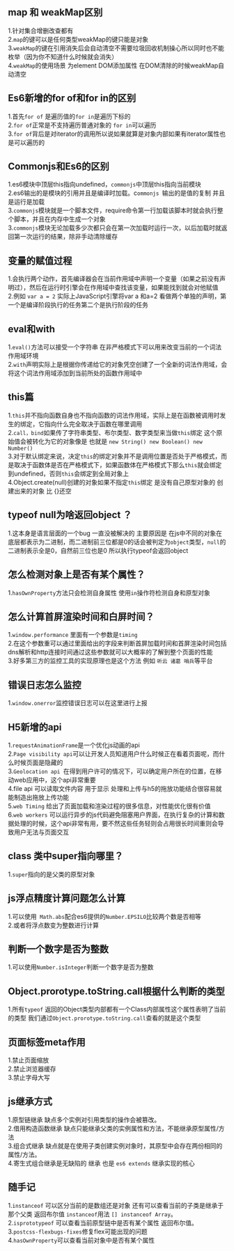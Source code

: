 ## map 和 weakMap区别
1.针对集合增删改查都有<br>
2.`map`的键可以是任何类型weakMap的键只能是对象<br>
3.`weakMap`的键在引用消失后会自动清空不需要垃圾回收机制操心所以同时也不能枚举（因为你不知道什么时候就会消失）<br>
4.`weakMap`的使用场景 为element DOM添加属性 在DOM清除的时候weakMap自动清空


## Es6新增的for of和for in的区别
1.首先`for of` 是遍历值的`for in`是遍历下标的 <br>
2.`for of`正常是不支持遍历普通对象的 `for in`可以遍历<br>
3.`for of`背后是对iterator的调用所以说如果就算是对象内部如果有iterator属性也是可以遍历的

## Commonjs和Es6的区别
1.es6模块中顶层this指向undefined，`commonjs`中顶层this指向当前模块 <br>
2.es6输出的是模块的引用并且是编译时加载。c`ommonjs `输出的是值的复制 并且是运行是加载 <br>
3.`commonjs`模块就是一个脚本文件，require命令第一行加载该脚本时就会执行整个脚本，并且在内存中生成一个对象 <br>
3.`commonjs`模块无论加载多少次都只会在第一次加载时运行一次，以后加载时就返回第一次运行的结果，除非手动清除缓存

## 变量的赋值过程
1.会执行两个动作，首先编译器会在当前作用域中声明一个变量（如果之前没有声明过），然后在运行时引擎会在作用域中查找该变量，如果能找到就会对他赋值<br>
2.例如 `var a = 2` 实际上JavaScript引擎将var a 和a=2 看做两个单独的声明，第一个是编译阶段执行的任务第二个是执行阶段的任务


## eval和with
1.`eval()`方法可以接受一个字符串 在非严格模式下可以用来改变当前的一个词法作用域环境 <br>
2.`with`声明实际上是根据你传递给它的对象凭空创建了一个全新的词法作用域，会将这个词法作用域添加到当前所处的函数作用域中 

## this篇
1.`this`并不指向函数自身也不指向函数的词法作用域，实际上是在函数被调用时发生的绑定，它指向什么完全取决于函数在哪里调用 <br>
2.`call，bind`如果传了字符串类型、布尔类型、数字类型来当做`this`绑定 这个原始值会被转化为它的对象像是 也就是 `new String() new Boolean() new Number()` <br>
3.对于默认绑定来说，决定`this`的绑定对象并不是调用位置是否处于严格模式，而是取决于函数体是否在严格模式下，如果函数体在严格模式下那么`this`就会绑定到undefined，否则`this`会绑定到全局对象上 <br>
4.Object.create(null)创建的对象如果不指定`this`绑定 是没有自己原型对象的 创建出来的对象 比 {}还空

## typeof null为啥返回object ？
1.这本身是语言层面的一个bug 一直没被解决的  主要原因是 在js中不同的对象在底层都表示为二进制，而二进制前三位都是0的话会被判定为`object`类型，`null`的二进制表示全是0，自然前三位也是0 所以执行typeof会返回object

## 怎么检测对象上是否有某个属性？
1.`hasOwnProperty`方法只会检测自身属性 使用`in`操作符检测自身和原型对象 

## 怎么计算首屏渲染时间和白屏时间？
1.`window.performance` 里面有一个参数是`timing` <br>
2.在这个参数重可以通过里面给出的字段来判断首屏加载时间和首屏渲染时间包括dns解析和http连接时间通过这些参数就可以大概率的了解到整个页面的性能<br> 
3.好多第三方的监控工具的实现原理也是这个方法 例如 `听云 诸葛 哨兵`等平台

## 错误日志怎么监控
1.`window.onerror`监控错误日志可以在这里进行上报

## H5新增的api
1.`requestAnimationFrame`是一个优化js动画的api <br>
2.`Page visibility api`可以让开发人员知道用户什么时候正在看着页面呢，而什么时候页面是隐藏的 <br>
3.`Geolocation api `在得到用户许可的情况下，可以确定用户所在的位置，在移动web应用中，这个api非常重要 <br>
4.file api 可以读取文件内容 用于显示 处理和上传与h5的拖放功能结合很容易就能制造出拖放上传功能 <br>
5.`web Timing` 给出了页面加载和渲染过程的很多信息，对性能优化很有价值 <br>
6.`web workers` 可以运行异步的js代码避免阻塞用户界面，在执行复杂的计算和数据处理的时候，这个api非常有用，要不然这些任务轻则会占用很长时间重则会导致用户无法与页面交互

## class 类中super指向哪里？
1.`super`指向的是父类的原型对象

## js浮点精度计算问题怎么计算
1.可以使用` Math.abs`配合es6提供的`Number.EPSILO`比较两个数是否相等 <br>
2.或者将浮点数变为整数进行计算

## 判断一个数字是否为整数
1.可以使用`Number.isInteger`判断一个数字是否为整数

## Object.prorotype.toString.call根据什么判断的类型
1.所有`typeof` 返回的Object类型内部都有一个Class内部属性这个属性表明了当前的类型 我们通过`Object.prorotype.toString.call`查看的就是这个类型

## 页面标签meta作用
1.禁止页面缩放<br>
2.禁止浏览器缓存<br>
3.禁止字母大写

## js继承方式
1.原型链继承 缺点多个实例对引用类型的操作会被篡改。<br>
2.借用构造函数继承 缺点只能继承父类的实例属性和方法，不能继承原型属性/方法<br>
3.组合式继承 缺点就是在使用子类创建实例对象时，其原型中会存在两份相同的属性/方法。 <br>
4.寄生式组合继承是无缺陷的 继承 也是 `es6 extends` 继承实现的核心

## 随手记
1.`instanceof` 可以区分当前的是数组还是对象 还有可以查看当前的子类是继承于那个父类 返回布尔值
`instanceof`用法 `[] instanceof Array`。<br>
2.`isprototypeof` 可以查看当前原型链中是否有某个属性 返回布尔值。<br>
3.`postcss-flexbugs-fixes`修复flex可能出现的问题<br>
4.`hasOwnProperty`可以查看当前对象中是否有某个属性